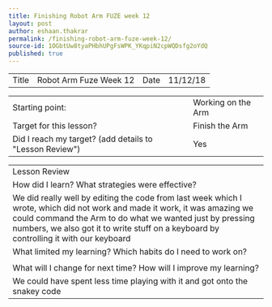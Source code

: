 ```yaml
---
title: Finishing Robot Arm FUZE week 12
layout: post
author: eshaan.thakrar
permalink: /finishing-robot-arm-fuze-week-12/
source-id: 1OGbtUw8tyaPHbhUPgFsWPK_YKqpiN2cpWQDsfg2oYdQ
published: true
---
```

<table>
  <tr>
    <td>Title</td>
    <td>Robot Arm Fuze Week 12 </td>
    <td>Date</td>
    <td>11/12/18</td>
  </tr>
</table>


<table>
  <tr>
    <td>Starting point:</td>
    <td>Working on the Arm</td>
  </tr>
  <tr>
    <td>Target for this lesson?</td>
    <td>Finish the Arm</td>
  </tr>
  <tr>
    <td>Did I reach my target? 
(add details to "Lesson Review")</td>
    <td> Yes</td>
  </tr>
</table>


<table>
  <tr>
    <td>Lesson Review</td>
  </tr>
  <tr>
    <td>How did I learn? What strategies were effective? </td>
  </tr>
  <tr>
    <td>We did really well by editing the code from last week which I wrote, which did not work and made it work, it was amazing we could command the Arm to do what we wanted just by pressing numbers, we also got it to write stuff on a keyboard by controlling it with our keyboard</td>
  </tr>
  <tr>
    <td>What limited my learning? Which habits do I need to work on? </td>
  </tr>
  <tr>
    <td></td>
  </tr>
  <tr>
    <td>What will I change for next time? How will I improve my learning?</td>
  </tr>
  <tr>
    <td>We could have spent less time playing with it and got onto the snakey code</td>
  </tr>
</table>


